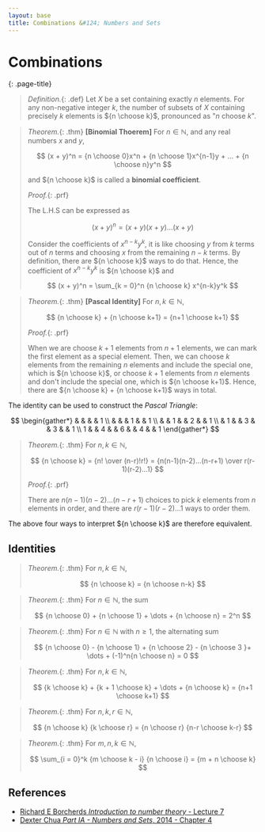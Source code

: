 ```yaml
---
layout: base
title: Combinations &#124; Numbers and Sets
---
```


# Combinations
{: .page-title}

> *Definition.*{: .def}
> Let $X$ be a set containing exactly $n$ elements.
> For any non-negative integer $k$, the number of subsets of $X$ containing precisely $k$ elements is ${n \choose k}$, pronounced as "$n$ choose $k$".

> *Theorem.*{: .thm}
> **[Binomial Thoerem]** For $n \in \mathbb{N}$, and any real numbers $x$ and $y$,
>
> $$
  (x + y)^n = {n \choose 0}x^n + {n \choose 1}x^{n-1}y + ... + {n \choose n}y^n
  $$
>
> and ${n \choose k}$ is called a **binomial coefficient**.
>
> *Proof.*{: .prf}
>
> The L.H.S can be expressed as
>
> $$
  (x + y)^n = (x + y)(x + y)...(x + y)
  $$
>
> Consider the coefficients of $x^{n-k}y^k$, it is like choosing $y$ from $k$ terms out of $n$ terms and choosing $x$ from the remaining $n - k$ terms.
> By definition, there are ${n \choose k}$ ways to do that.
> Hence, the coefficient of $x^{n-k}y^k$ is ${n \choose k}$ and
>
> $$
  (x + y)^n = \sum_{k = 0}^n {n \choose k} x^{n-k}y^k
  $$

> *Theorem.*{: .thm}
> **[Pascal Identity]** For $n, k \in \mathbb{N}$,
>
> $$
  {n \choose k} + {n \choose k+1} = {n+1 \choose k+1}
  $$
>
> *Proof.*{: .prf}
>
> When we are choose $k + 1$ elements from $n + 1$ elements, we can mark the first element as a special element.
> Then, we can choose $k$ elements from the remaining $n$ elements and include the special one, which is ${n \choose k}$,
> or choose $k+1$ elements from $n$ elements and don't include the special one, which is ${n \choose k+1}$.
> Hence, there are ${n \choose k} + {n \choose k+1}$ ways in total.

The identity can be used to construct the _Pascal Triangle_:

$$
\begin{gather*}
& & & &  1 \\
& & & 1 & & 1 \\
& & 1 & & 2 & & 1 \\
& 1 & & 3 & & 3 & & 1 \\
1 & & 4 & & 6 & & 4 & & 1
\end{gather*}
$$

> *Theorem.*{: .thm}
> For $n, k \in \mathbb{N}$,
>
> $$
  {n \choose k} = {n! \over (n-r)!r!} = {n(n-1)(n-2)...(n-r+1) \over r(r-1)(r-2)...1}
  $$
>
> *Proof.*{: .prf}
>
> There are $n(n-1)(n-2)...(n-r+1)$ choices to pick $k$ elements from $n$ elements in order,
> and there are $r(r-1)(r-2)...1$ ways to order them.

The above four ways to interpret ${n \choose k}$ are therefore equivalent.

## Identities

> *Theorem.*{: .thm}
> For $n, k \in \mathbb{N}$,
>
> $$
  {n \choose k} = {n \choose n-k}
  $$

> *Theorem.*{: .thm}
> For $n \in \mathbb{N}$, the sum
>
> $$
  {n \choose 0} + {n \choose 1} + \dots + {n \choose n} = 2^n
  $$

> *Theorem.*{: .thm}
> For $n \in \mathbb{N}$ with $n \ge 1$, the alternating sum
>
> $$
  {n \choose 0} - {n \choose 1} + {n \choose 2} - {n \choose 3 }+ \dots + (-1)^n{n \choose n} = 0
  $$

> *Theorem.*{: .thm}
> For $n, k \in \mathbb{N}$,
>
> $$
  {k \choose k} + {k + 1 \choose k} + \dots + {n \choose k} = {n+1 \choose k+1}
  $$

> *Theorem.*{: .thm}
> For $n, k, r \in \mathbb{N}$,
>
> $$
  {n \choose k} {k \choose r} = {n \choose r} {n-r \choose k-r}
  $$

> *Theorem.*{: .thm}
> For $m, n, k \in \mathbb{N}$,
>
> $$
  \sum_{i = 0}^k {m \choose k - i} {n \choose i} = {m + n \choose k}
  $$

## References

* [Richard E Borcherds _Introduction to number theory_ - Lecture 7](https://youtu.be/TBolWCObRgg?list=PL8yHsr3EFj53L8sMbzIhhXSAOpuZ1Fov8)
* [Dexter Chua _Part IA - Numbers and Sets_, 2014 - Chapter 4](https://dec41.user.srcf.net/notes/IA_M/numbers_and_sets.pdf)
